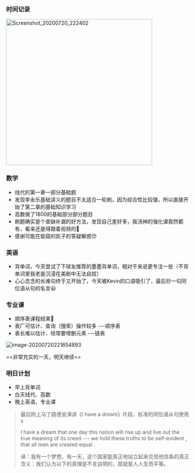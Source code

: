 ### 时间记录

<img src="https://raw.githubusercontent.com/Kong-PR/Typora-picture/master/img/Screenshot_20200720_222402.jpg" alt="Screenshot_20200720_222402" width=400 />



### 数学

- 线代的第一章一部分基础题
- 发现李永乐基础讲义的题目不太适合一轮刷，因为综合性比较强，所以直接开始了第二章的基础知识学习
- 高数做了1800的基础部分部分题目
- 刷题确实是个查缺补漏的好方法，发现自己差好多，我汤神的强化课竟然都有，看来还是得跟着视频的:tshirt:
- 感谢可能在偷窥的凯子的答疑解惑:kissing_smiling_eyes:

### 英语

- 背单词，今天尝试了下球友推荐的墨墨背单词，相对于来说更专注一些（不背单词里我老是沉浸在美剧中无法自拔）
- 心心念念的长难句终于又开始了，今天被Kevin的口语吸引了，最后抄一句同位语从句的名言:smiley:

### 专业课

- 顺序表课程结束:cherry_blossom:
- 表厂可估计、查询（搜索）操作较多 ---顺序表
- 表长难以估计、经常要增删元素 ---链表

![image-20200720221654893](https://raw.githubusercontent.com/Kong-PR/Typora-picture/master/img/image-20200720221654893.png)



==非常充实的一天，明天继续==

### 明日计划

- 早上背单词
- 白天线代、高数
- 晚上英语、专业课



> 最后附上马丁路德金演讲《I have a dream》片段，标准的同位语从句使用s
>
> I have a dream that one day this nation will rise up and live out the true meaning of its creed --- we hold these truths to be self-evident , that all men are created equal .
>
> 译：我有一个梦想，有一天，这个国家能真正地站立起来兑现他信条的真正含义：我们认为以下的真理是不言自明的，那就是人人生而平等。